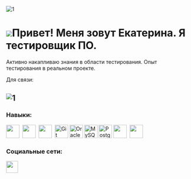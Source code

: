 ![1](https://github.com/artkatty/artkatty/assets/130747406/961a8cf7-1fee-4182-ae18-2f62a7654350)


![](https://user-images.githubusercontent.com/18350557/176309783-0785949b-9127-417c-8b55-ab5a4333674e.gif)Привет! 
Меня зовут Екатерина. Я тестировщик ПО.
============================================================================================================================

Активно накапливаю знания в области тестирования. 
Опыт тестирования в реальном проекте.

Для связи:

![1](https://img.shields.io/badge/E.Fligina@gmail.com-D14836?style=for-the-badge&logo=gmail&logoColor=white)
---------------
  
### Навыки:

<p align="left">
<img src="https://cdn.jsdelivr.net/gh/devicons/devicon/icons/confluence/confluence-original.svg"  titl="js" width="36" height="36" />&nbsp;
<img src="https://cdn.jsdelivr.net/gh/devicons/devicon/icons/jira/jira-original.svg" titl="js" width="36" height="36" />&nbsp;
<img src="https://cdn.jsdelivr.net/gh/devicons/devicon/icons/trello/trello-plain.svg" width="36" height="36" />&nbsp;
<a href="https://git-scm.com/" target="_blank" rel="noreferrer"><img src="https://raw.githubusercontent.com/danielcranney/readme-generator/main/public/icons/skills/git-colored.svg" width="36" height="36" alt="Git" /></a>
<a href="https://www.oracle.com/uk/index.html" target="_blank" rel="noreferrer"><img src="https://raw.githubusercontent.com/danielcranney/readme-generator/main/public/icons/skills/oracle-colored.svg" width="36" height="36" alt="Oracle" /></a>
<a href="https://www.mysql.com/" target="_blank" rel="noreferrer"><img src="https://raw.githubusercontent.com/danielcranney/readme-generator/main/public/icons/skills/mysql-colored.svg" width="36" height="36" alt="MySQL" /></a>
<a href="https://www.postgresql.org/" target="_blank" rel="noreferrer"><img src="https://raw.githubusercontent.com/danielcranney/readme-generator/main/public/icons/skills/postgresql-colored.svg" width="36" height="36" alt="PostgreSQL" /></a>
<img src="https://cdn.jsdelivr.net/gh/devicons/devicon/icons/androidstudio/androidstudio-original.svg" titl="js" width="36" height="36" />&nbsp; 
<img src="https://cdn.jsdelivr.net/gh/devicons/devicon/icons/vscode/vscode-original.svg" width="36" height="36" />&nbsp;                                
</p>

### Социальные сети:

<p /></a> <a href="https://www.linkedin.com/in/https://www.linkedin.com/in/ekaterina-fligina/" target="_blank" rel="noreferrer"><img src="https://raw.githubusercontent.com/danielcranney/readme-generator/main/public/icons/socials/linkedin.svg" width="32" height="32" /></a></p>
